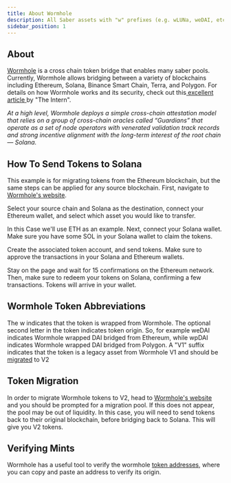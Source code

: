```yaml
---
title: About Wormhole
description: All Saber assets with "w" prefixes (e.g. wLUNa, weDAI, etc.)
sidebar_position: 1
---
```


## About

[Wormhole](https://wormholebridge.com/#/transfer) is a cross chain token bridge that enables many saber pools. Currently, Wormhole allows bridging between a variety of blockchains including Ethereum, Solana, Binance Smart Chain, Terra, and Polygon. For details on how Wormhole works and its security, check out this[ excellent article ](https://medium.com/terra-money/terra-goes-live-on-wormhole-v2-12df49d446d2)by "The Intern".

_At a high level, Wormhole deploys a simple cross-chain attestation model that relies on a group of cross-chain oracles called “Guardians” that operate as a set of node operators with venerated validation track records and strong incentive alignment with the long-term interest of the root chain — Solana._

## How To Send Tokens to Solana

This example is for migrating tokens from the Ethereum blockchain, but the same steps can be applied for any source blockchain. First, navigate to [Wormhole's website](https://wormholebridge.com/#/transfer).

Select your source chain and Solana as the destination, connect your Ethereum wallet, and select which asset you would like to transfer.

In this Case we'll use ETH as an example. Next, connect your Solana wallet. Make sure you have some SOL in your Solana wallet to claim the tokens.

Create the associated token account, and send tokens. Make sure to approve the transactions in your Solana and Ethereum wallets.

Stay on the page and wait for 15 confirmations on the Ethereum network. Then, make sure to redeem your tokens on Solana, confirming a few transactions. Tokens will arrive in your wallet.

## Wormhole Token Abbreviations

The w indicates that the token is wrapped from Wormhole. The optional second letter in the token indicates token origin. So, for example weDAI indicates Wormhole wrapped DAI bridged from Ethereum, while wpDAI indicates Wormhole wrapped DAI bridged from Polygon. A "V1" suffix indicates that the token is a legacy asset from Wormhole V1 and should be [migrated](./#token-migration) to V2

## Token Migration

In order to migrate Wormhole tokens to V2, head to [Wormhole's website](https://wormholebridge.com) and you should be prompted for a migration pool. If this does not appear, the pool may be out of liquidity. In this case, you will need to send tokens back to their original blockchain, before bridging back to Solana. This will give you V2 tokens.

## Verifying Mints

Wormhole has a useful tool to verify the wormhole [token addresses](https://wormholebridge.com/#/token-origin-verifier), where you can copy and paste an address to verify its origin.
